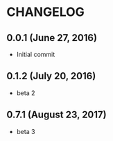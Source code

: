 # CHANGELOG

## 0.0.1 (June 27, 2016)

- Initial commit

## 0.1.2 (July 20, 2016)

- beta 2

## 0.7.1 (August 23, 2017)

- beta 3
